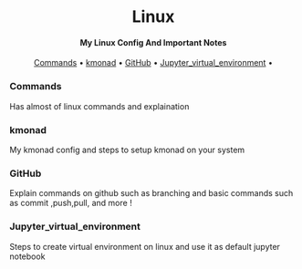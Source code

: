 <h1 align="center">
 Linux
</h1>

<h4 align="center">My Linux Config And Important Notes</h4>

<p align="center">
    <a href="#Commands">Commands</a> •
    <a href="#kmonad">kmonad</a> •
    <a href="#GitHub">GitHub</a> •
    <a href="#Jupyter_virtual_environment">Jupyter_virtual_environment</a> •
</p>

### Commands  
Has almost of linux commands and explaination 

### kmonad  
My kmonad config and steps to setup kmonad on your system 

### GitHub 
Explain commands on github such as branching and basic commands such as commit ,push,pull, and more !

### Jupyter_virtual_environment 
Steps to create virtual environment on linux and use it as default jupyter notebook 